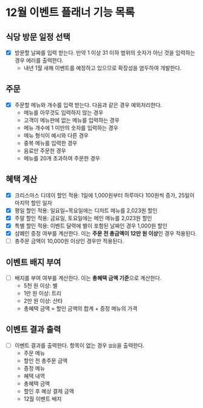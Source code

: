 # 12월 이벤트 플래너 기능 목록

## 식당 방문 일정 선택

- [x] 방문할 날짜를 입력 받는다. 만약 1 이상 31 이하 범위의 숫자가 아닌 것을 입력하는 경우 에러를 출력한다.
    - 내년 1월 새해 이벤트를 예정하고 있으므로 확장성을 염두하여 개발한다.

## 주문

- [x] 주문할 메뉴와 개수를 입력 받는다. 다음과 같은 경우 예외처리한다.
    - 메뉴를 아무것도 입력하지 않는 경우
    - 고객이 메뉴판에 없는 메뉴를 입력하는 경우
    - 메뉴 개수에 1 미만의 숫자를 입력하는 경우
    - 메뉴 형식이 예시와 다른 경우
    - 중복 메뉴를 입력한 경우
    - 음료만 주문한 경우
    - 메뉴를 20개 초과하여 주문한 경우

## 혜택 계산

- [x] 크리스마스 디데이 할인 적용: 1일에 1,000원부터 하루마다 100원씩 증가, 25일이 마지막 할인 일자
- [x] 평일 할인 적용: 일요일~목요일에는 디저트 메뉴를 2,023원 할인
- [x] 주말 할인 적용: 금요일, 토요일에는 메인 메뉴를 2,023원 할인
- [x] 특별 할인 적용: 이벤트 달력에 별이 포함된 날짜인 경우 1,000원 할인
- [x] 샴폐인 증정 여부를 계산한다. 이는 **주문 전 총금액이 12만 원 이상**인 경우 적용된다.
- [ ] 총주문 금액이 10,000원 이상인 경우만 적용된다.

## 이벤트 배지 부여

- [ ] 배지를 부여 여부를 계산한다. 이는 **총혜택 금액 기준**으로 계산한다.
    - 5천 원 이상: 별
    - 1만 원 이상: 트리
    - 2만 원 이상: 산타
    - 총혜택 금액 = 할인 금액의 합계 + 증정 메뉴의 가격

## 이벤트 결과 출력

- [ ] 이벤트 결과를 출력한다. 항목이 없는 경우 `없음`을 출력한다.
    - 주문 메뉴
    - 할인 전 총주문 금액
    - 증정 메뉴
    - 혜택 내역
    - 총혜택 금액
    - 할인 후 예상 결제 금액
    - 12월 이벤트 배지
